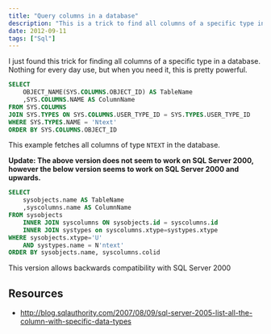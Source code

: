 ```yaml
---
title: "Query columns in a database"
description: "This is a trick to find all columns of a specific type in a database."
date: 2012-09-11
tags: ["Sql"]
---
```


I just found this trick for finding all columns of a specific type in a database. Nothing for every day use, but when you need it, this is pretty powerful.

```sql
SELECT 
	OBJECT_NAME(SYS.COLUMNS.OBJECT_ID) AS TableName
	,SYS.COLUMNS.NAME AS ColumnName
FROM SYS.COLUMNS
JOIN SYS.TYPES ON SYS.COLUMNS.USER_TYPE_ID = SYS.TYPES.USER_TYPE_ID
WHERE SYS.TYPES.NAME = 'Ntext'
ORDER BY SYS.COLUMNS.OBJECT_ID
```

This example fetches all columns of type `NTEXT` in the database.

**Update: The above version does not seem to work on SQL Server 2000, however the below version seems to work on SQL Server 2000 and upwards.**

```sql
SELECT 
	sysobjects.name AS TableName
	,syscolumns.name AS ColumnName
FROM sysobjects 
	INNER JOIN syscolumns ON sysobjects.id = syscolumns.id 
	INNER JOIN systypes on syscolumns.xtype=systypes.xtype 
WHERE sysobjects.xtype='U' 
	AND systypes.name = N'ntext'
ORDER BY sysobjects.name, syscolumns.colid
```

This version allows backwards compatibility with SQL Server 2000

## Resources
- <http://blog.sqlauthority.com/2007/08/09/sql-server-2005-list-all-the-column-with-specific-data-types>